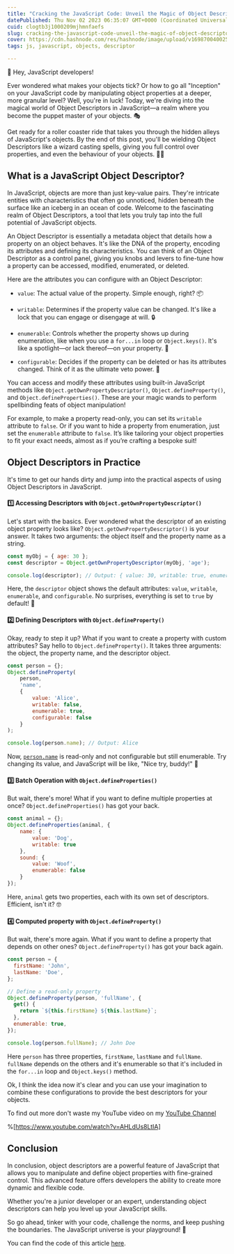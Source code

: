 ```yaml
---
title: "Cracking the JavaScript Code: Unveil the Magic of Object Descriptors"
datePublished: Thu Nov 02 2023 06:35:07 GMT+0000 (Coordinated Universal Time)
cuid: clogtb3j1000209mjhmnfaefs
slug: cracking-the-javascript-code-unveil-the-magic-of-object-descriptors
cover: https://cdn.hashnode.com/res/hashnode/image/upload/v1698700400257/ae836ffe-65b2-48fc-b125-cb9698fbb2b2.png
tags: js, javascript, objects, descriptor

---
```


👋 Hey, JavaScript developers!

Ever wondered what makes your objects tick? Or how to go all "Inception" on your JavaScript code by manipulating object properties at a deeper, more granular level? Well, you're in luck! Today, we're diving into the magical world of Object Descriptors in JavaScript—a realm where you become the puppet master of your objects. 🎭

Get ready for a roller coaster ride that takes you through the hidden alleys of JavaScript's objects. By the end of this post, you'll be wielding Object Descriptors like a wizard casting spells, giving you full control over properties, and even the behaviour of your objects. 🧙‍♂️

## What is a JavaScript Object Descriptor?

In JavaScript, objects are more than just key-value pairs. They're intricate entities with characteristics that often go unnoticed, hidden beneath the surface like an iceberg in an ocean of code. Welcome to the fascinating realm of Object Descriptors, a tool that lets you truly tap into the full potential of JavaScript objects.

An Object Descriptor is essentially a metadata object that details how a property on an object behaves. It's like the DNA of the property, encoding its attributes and defining its characteristics. You can think of an Object Descriptor as a control panel, giving you knobs and levers to fine-tune how a property can be accessed, modified, enumerated, or deleted.

Here are the attributes you can configure with an Object Descriptor:

* `value`: The actual value of the property. Simple enough, right? 📦
    
* `writable`: Determines if the property value can be changed. It's like a lock that you can engage or disengage at will. 🔒
    
* `enumerable`: Controls whether the property shows up during enumeration, like when you use a `for...in` loop or `Object.keys()`. It's like a spotlight—or lack thereof—on your property. 🔦
    
* `configurable`: Decides if the property can be deleted or has its attributes changed. Think of it as the ultimate veto power. 🛑
    

You can access and modify these attributes using built-in JavaScript methods like `Object.getOwnPropertyDescriptor()`, `Object.defineProperty()`, and `Object.defineProperties()`. These are your magic wands to perform spellbinding feats of object manipulation!

For example, to make a property read-only, you can set its `writable` attribute to `false`. Or if you want to hide a property from enumeration, just set the `enumerable` attribute to `false`. It’s like tailoring your object properties to fit your exact needs, almost as if you’re crafting a bespoke suit!

## **Object Descriptors in Practice**

It's time to get our hands dirty and jump into the practical aspects of using Object Descriptors in JavaScript.

#### 1️⃣ Accessing Descriptors with `Object.getOwnPropertyDescriptor()`

Let's start with the basics. Ever wondered what the descriptor of an existing object property looks like? `Object.getOwnPropertyDescriptor()` is your answer. It takes two arguments: the object itself and the property name as a string.

```javascript
const myObj = { age: 30 };
const descriptor = Object.getOwnPropertyDescriptor(myObj, 'age');

console.log(descriptor); // Output: { value: 30, writable: true, enumerable: true, configurable: true }
```

Here, the `descriptor` object shows the default attributes: `value`, `writable`, `enumerable`, and `configurable`. No surprises, everything is set to `true` by default! 🎉

#### 2️⃣ Defining Descriptors with `Object.defineProperty()`

Okay, ready to step it up? What if you want to create a property with custom attributes? Say hello to `Object.defineProperty()`. It takes three arguments: the object, the property name, and the descriptor object.

```javascript
const person = {};
Object.defineProperty(
    person,
    'name',
    {
        value: 'Alice',
        writable: false,
        enumerable: true,
        configurable: false
    }
);

console.log(person.name); // Output: Alice
```

Now, [`person.name`](http://person.name) is read-only and not configurable but still enumerable. Try changing its value, and JavaScript will be like, "Nice try, buddy!" 🤨

#### 3️⃣ Batch Operation with `Object.defineProperties()`

But wait, there's more! What if you want to define multiple properties at once? `Object.defineProperties()` has got your back.

```javascript
const animal = {};
Object.defineProperties(animal, {
    name: {
        value: 'Dog',
        writable: true
    },
    sound: {
        value: 'Woof',
        enumerable: false
    }
});
```

Here, `animal` gets two properties, each with its own set of descriptors. Efficient, isn't it? 🤓

#### 4️⃣ Computed property with `Object.defineProperty()`

But wait, there's more again. What if you want to define a property that depends on other ones? `Object.defineProperty()` has got your back again.

```javascript
const person = {
  firstName: 'John',
  lastName: 'Doe',
};

// Define a read-only property
Object.defineProperty(person, 'fullName', {
  get() {
    return `${this.firstName} ${this.lastName}`;
  },
  enumerable: true,
});

console.log(person.fullName); // John Doe
```

Here `person` has three properties, `firstName`, `lastName` and `fullName`. `fullName` depends on the others and it's enumerable so that it's included in the `for...in` loop and `Object.keys()` method.

Ok, I think the idea now it's clear and you can use your imagination to combine these configurations to provide the best descriptors for your objects.

To find out more don't waste my YouTube video on my [YouTube Channel](https://www.youtube.com/@Puppo_92)

%[https://www.youtube.com/watch?v=AHLdUs8LtIA] 

## Conclusion

In conclusion, object descriptors are a powerful feature of JavaScript that allows you to manipulate and define object properties with fine-grained control. This advanced feature offers developers the ability to create more dynamic and flexible code.

Whether you're a junior developer or an expert, understanding object descriptors can help you level up your JavaScript skills.

So go ahead, tinker with your code, challenge the norms, and keep pushing the boundaries. The JavaScript universe is your playground! 🚀

You can find the code of this article [here](https://github.com/Puppo/javascript-you-dont-know/tree/07-object-descriptor).
